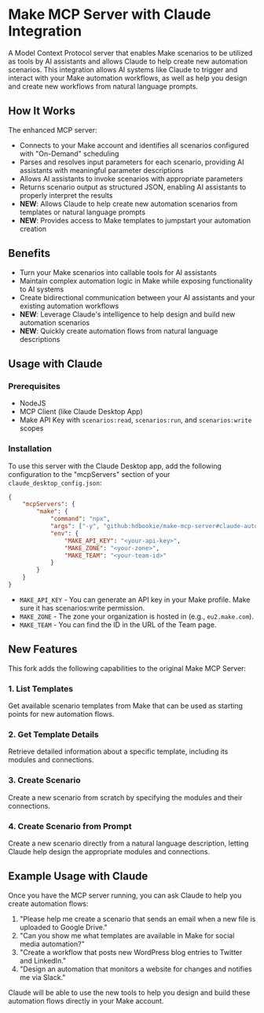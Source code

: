 # Make MCP Server with Claude Integration

A Model Context Protocol server that enables Make scenarios to be utilized as tools by AI assistants and allows Claude to help create new automation scenarios. This integration allows AI systems like Claude to trigger and interact with your Make automation workflows, as well as help you design and create new workflows from natural language prompts.

## How It Works

The enhanced MCP server:

-   Connects to your Make account and identifies all scenarios configured with "On-Demand" scheduling
-   Parses and resolves input parameters for each scenario, providing AI assistants with meaningful parameter descriptions
-   Allows AI assistants to invoke scenarios with appropriate parameters
-   Returns scenario output as structured JSON, enabling AI assistants to properly interpret the results
-   **NEW**: Allows Claude to help create new automation scenarios from templates or natural language prompts
-   **NEW**: Provides access to Make templates to jumpstart your automation creation

## Benefits

-   Turn your Make scenarios into callable tools for AI assistants
-   Maintain complex automation logic in Make while exposing functionality to AI systems
-   Create bidirectional communication between your AI assistants and your existing automation workflows
-   **NEW**: Leverage Claude's intelligence to help design and build new automation scenarios
-   **NEW**: Quickly create automation flows from natural language descriptions

## Usage with Claude

### Prerequisites

-   NodeJS
-   MCP Client (like Claude Desktop App)
-   Make API Key with `scenarios:read`, `scenarios:run`, and `scenarios:write` scopes

### Installation

To use this server with the Claude Desktop app, add the following configuration to the "mcpServers" section of your `claude_desktop_config.json`:

```json
{
    "mcpServers": {
        "make": {
            "command": "npx",
            "args": ["-y", "github:hdbookie/make-mcp-server#claude-automation-helper"],
            "env": {
                "MAKE_API_KEY": "<your-api-key>",
                "MAKE_ZONE": "<your-zone>",
                "MAKE_TEAM": "<your-team-id>"
            }
        }
    }
}
```

-   `MAKE_API_KEY` - You can generate an API key in your Make profile. Make sure it has scenarios:write permission.
-   `MAKE_ZONE` - The zone your organization is hosted in (e.g., `eu2.make.com`).
-   `MAKE_TEAM` - You can find the ID in the URL of the Team page.

## New Features

This fork adds the following capabilities to the original Make MCP Server:

### 1. List Templates
Get available scenario templates from Make that can be used as starting points for new automation flows.

### 2. Get Template Details
Retrieve detailed information about a specific template, including its modules and connections.

### 3. Create Scenario
Create a new scenario from scratch by specifying the modules and their connections.

### 4. Create Scenario from Prompt
Create a new scenario directly from a natural language description, letting Claude help design the appropriate modules and connections.

## Example Usage with Claude

Once you have the MCP server running, you can ask Claude to help you create automation flows:

1. "Please help me create a scenario that sends an email when a new file is uploaded to Google Drive."
2. "Can you show me what templates are available in Make for social media automation?"
3. "Create a workflow that posts new WordPress blog entries to Twitter and LinkedIn."
4. "Design an automation that monitors a website for changes and notifies me via Slack."

Claude will be able to use the new tools to help you design and build these automation flows directly in your Make account.